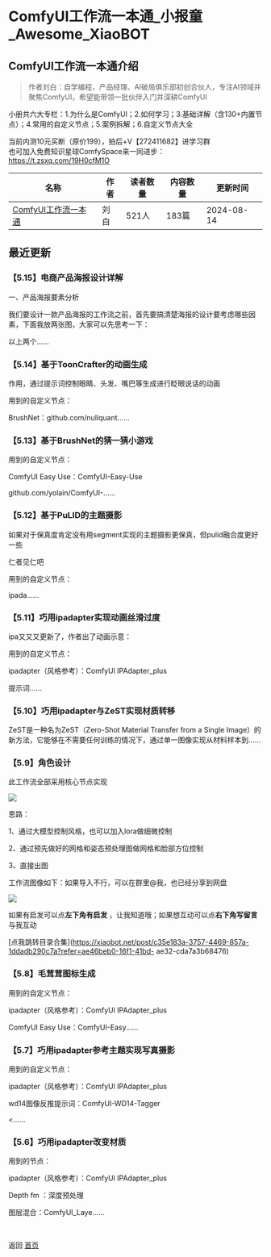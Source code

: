 # ComfyUI工作流一本通_小报童_Awesome_XiaoBOT

## ComfyUI工作流一本通介绍
> 作者刘白：自学编程，产品经理、AI破局俱乐部初创合伙人，专注AI领域并聚焦ComfyUI，希望能带领一批伙伴入门并深耕ComfyUI    
    
小册共六大专栏：1.为什么是ComfyUI；2.如何学习；3.基础详解（含130+内置节点）；4.常用的自定义节点；5.案例拆解；6.自定义节点大全    
    
当前内测10元买断（原价199），拍后+V【272411682】进学习群    
也可加入免费知识星球ComfySpace来一同进步：https://t.zsxq.com/19H0cfM1O  
  


|名称|作者|读者数量|内容数量|更新时间|
|---|---|---|---|---|
|[ComfyUI工作流一本通](https://xiaobot.net/p/comfy?refer=0b133df9-27dc-423b-8101-639049001c13)|刘白|521人|183篇|2024-08-14|

## 最近更新
### 【5.15】电商产品海报设计详解

一、产品海报要素分析

我们要设计一款产品海报的工作流之前，首先要搞清楚海报的设计要考虑哪些因素，下面我放两张图，大家可以先思考一下：

以上两个......

### 【5.14】基于ToonCrafter的动画生成

作用，通过提示词控制眼睛、头发、嘴巴等生成进行眨眼说话的动画

用到的自定义节点：

BrushNet：github.com/nullquant......

### 【5.13】基于BrushNet的猜一猜小游戏

用到的自定义节点：

ComfyUI Easy Use：ComfyUI-Easy-Use

github.com/yolain/ComfyUI-......

### 【5.12】基于PuLID的主题摄影

如果对于保真度肯定没有用segment实现的主题摄影更保真，但pulid融合度更好一些

仁者见仁吧

用到的自定义节点：

ipada......

### 【5.11】巧用ipadapter实现动画丝滑过度

ipa又又又更新了，作者出了动画示意：

用到的自定义节点：

ipadapter（风格参考）：ComfyUl IPAdapter_plus

提示词......

### 【5.10】巧用ipadapter与ZeST实现材质转移

ZeST是一种名为ZeST（Zero-Shot Material Transfer from a Single
Image）的新方法，它能够在不需要任何训练的情况下，通过单一图像实现从材料样本到......

### 【5.9】角色设计

此工作流全部采用核心节点实现

![](https://static.xiaobot.net/file/2024-04-27/360735/086b4e1bd814e6168a8bd4d02c19a91a.png)

思路：

1、通过大模型控制风格，也可以加入lora做细微控制

2、通过预先做好的网格和姿态预处理图做网格和脸部方位控制

3、直接出图

工作流图像如下：如果导入不行，可以在群里@我，也已经分享到网盘

![](https://static.xiaobot.net/file/2024-04-27/360735/12f601aaf93f9e657e6bff0c8b8f527d.png)

如果有启发可以点**左下角有启发** ，让我知道哦；如果想互动可以点**右下角写留言** 与我互动

[点我跳转目录合集](https://xiaobot.net/post/c35e183a-3757-4469-857a-1ddadb290c7a?refer=ae46beb0-16f1-41bd-
ae32-cda7a3b68476)

### 【5.8】毛茸茸图标生成

用到的自定义节点：

ipadapter（风格参考）：ComfyUl IPAdapter_plus

ComfyUI Easy Use：ComfyUI-Easy......

### 【5.7】巧用ipadapter参考主题实现写真摄影

用到的自定义节点：

ipadapter（风格参考）：ComfyUl IPAdapter_plus

wd14图像反推提示词：ComfyUI-WD14-Tagger

<......

### 【5.6】巧用ipadapter改变材质

用到的节点：

ipadapter（风格参考）：ComfyUl IPAdapter_plus

Depth fm ：深度预处理

图层混合：ComfyUI_Laye......


<a href="https://github.com/Reno9527/awesome-xiaobot" style="color: white; text-decoration: none;">awesome-xiaobot</a>

返回 [首页](../README.md)
